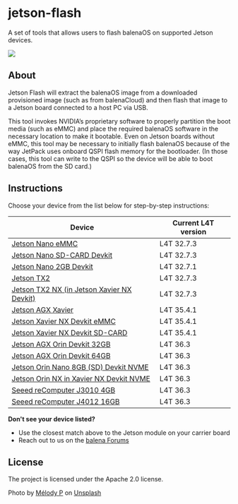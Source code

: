 # jetson-flash
A set of tools that allows users to flash balenaOS on supported Jetson devices.

<img src="flash.jpg">

## About
Jetson Flash will extract the balenaOS image from a downloaded provisioned image (such as from balenaCloud) and then flash that image to a Jetson board connected to a host PC via USB.

This tool invokes NVIDIA’s proprietary software to properly partition the boot media (such as eMMC) and place the required balenaOS software in the necessary location to make it bootable. Even on Jetson boards without eMMC, this tool may be necessary to initially flash balenaOS because of the way JetPack uses onboard QSPI flash memory for the bootloader. (In those cases, this tool can write to the QSPI so the device will be able to boot balenaOS from the SD card.)

## Instructions

Choose your device from the list below for step-by-step instructions:

|Device | Current L4T version |
|-------|---------------------|
|[Jetson Nano eMMC](./docs/jetson-nano-emmc.md) | L4T 32.7.3 |
|[Jetson Nano SD-CARD Devkit](./docs/jetson-nano.md) | L4T 32.7.3 |
|[Jetson Nano 2GB Devkit](./docs/jetson-nano-2gb-devkit.md) | L4T 32.7.1 |
|[Jetson TX2](./docs/jetson-tx2.md) | L4T 32.7.3 |
|[Jetson TX2 NX (in Jetson Xavier NX Devkit)](./docs/jetson-tx2-nx-devkit.md) | L4T 32.7.3 |
|[Jetson AGX Xavier](./docs/jetson-xavier.md) | L4T 35.4.1 |
|[Jetson Xavier NX Devkit eMMC](./docs/jetson-xavier-nx-devkit-emmc.md) | L4T 35.4.1 |
|[Jetson Xavier NX Devkit SD-CARD](./docs/jetson-xavier-nx-devkit.md) | L4T 35.4.1 |
|[Jetson AGX Orin Devkit 32GB](./docs/jetson-agx-orin-devkit.md) | L4T 36.3 | 
|[Jetson AGX Orin Devkit 64GB](./docs/jetson-agx-orin-devkit-64gb.md) | L4T 36.3 |
|[Jetson Orin Nano 8GB (SD) Devkit NVME](./docs/jetson-orin-nano-devkit-nvme.md) | L4T 36.3 |
|[Jetson Orin NX in Xavier NX Devkit NVME](./docs/jetson-orin-nx-xavier-nx-devkit.md) | L4T 36.3 |
|[Seeed reComputer J3010 4GB](./docs/jetson-orin-nano-seeed-j3010.md) | L4T 36.3 |
|[Seeed reComputer J4012 16GB](./docs/jetson-orin-nx-seeed-j4012.md) | L4T 36.3 |

**Don't see your device listed?**
- Use the closest match above to the Jetson module on your carrier board
- Reach out to us on the [balena Forums](https://forums.balena.io/c/share-questions-or-issues-about-balena-jetson-flash-which-is-a-tool-that-allows-users-to-flash-balenaos-on-nvidia-jetson-devices/95)
  
License
-------

The project is licensed under the Apache 2.0 license.

Photo by <a href="https://unsplash.com/@melodyp?utm_content=creditCopyText&utm_medium=referral&utm_source=unsplash">Mélody P</a> on <a href="https://unsplash.com/photos/thunder-through-field-wFN9B3s_iik?utm_content=creditCopyText&utm_medium=referral&utm_source=unsplash">Unsplash</a>

